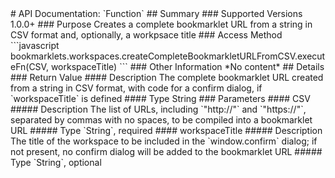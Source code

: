 <link rel="stylesheet" href="/APIDocs/main.css" type="text/css">
<!--Update Table of Contents when creating new pages in the API documentation.-->
# API Documentation: `Function`
## Summary
### Supported Versions
1.0.0+
### Purpose
Creates a complete bookmarklet URL from a string in CSV format and, optionally, a workpsace title
### Access Method
```javascript
bookmarklets.workspaces.createCompleteBookmarkletURLFromCSV.executeFn(CSV, workspaceTitle)
```
### Other Information
*No content*
## Details
### Return Value
#### Description
The complete bookmarklet URL created from a string in CSV format, with code for a confirm dialog, if `workspaceTitle` is defined
#### Type
String
### Parameters
#### CSV
##### Description
The list of URLs, including `"http://"` and `"https://"`, separated by commas with no spaces, to be compiled into a bookmarklet URL
##### Type
`String`, required
#### workspaceTitle
##### Description
The title of the workspace to be included in the `window.confirm` dialog; if not present, no confirm dialog will be added to the bookmarklet URL
##### Type
`String`, optional